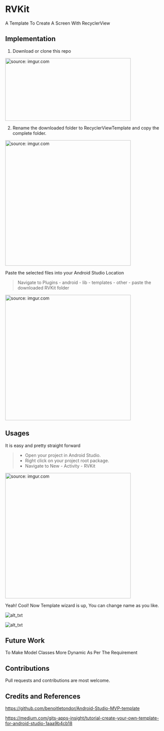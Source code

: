 # RVKit
A Template To Create A Screen With RecyclerView

Implementation
--------------

1. Download or clone this repo

<a href="https://i.ibb.co/FhTtx4Q/1-Download-Repo.png"><img src="https://i.ibb.co/FhTtx4Q/1-Download-Repo.png" title="source: imgur.com" height="200" width="400"/></a>

2. Rename the downloaded folder to RecyclerViewTemplate and copy the complete folder.

<a href="https://i.ibb.co/F5JLYRx/2-Rename-Copy.png"><img src="https://i.ibb.co/F5JLYRx/2-Rename-Copy.png" title="source: imgur.com" height="400" width="400"/></a>
  
Paste the selected files into your Android Studio Location

> Navigate to Plugins - android - lib - templates - other - paste the downloaded RVKit folder

<a href="https://i.ibb.co/Lk54Zfq/3-location.png"><img src="https://i.ibb.co/Lk54Zfq/3-location.png" title="source: imgur.com" height="400" width="400"/></a>

Usages
------

It is easy and pretty straight forward

> - Open your project in Android Studio.
> - Right click on your project root package.
> - Navigate to New - Activity - RVKit

<a href="https://i.ibb.co/Rz5cVxV/4-Android-Studio.png"><img src="https://i.ibb.co/Rz5cVxV/4-Android-Studio.png" title="source: imgur.com" height="400" width="400"/></a>

Yeah! Cool! Now Template wizard is up, You can change name as you like.

![alt_txt](https://i.ibb.co/ygGNd8n/5-step1.png)

![alt_txt](https://i.ibb.co/rMqLpDb/5-steo2.png)


Future Work
--------

To Make Model Classes More Dynamic As Per The Requirement

Contributions
-------------

Pull requests and contributions are most welcome.


Credits and References
-----------------------

https://github.com/benoitletondor/Android-Studio-MVP-template

https://medium.com/gits-apps-insight/tutorial-create-your-own-template-for-android-studio-1aaa9b4cb18

